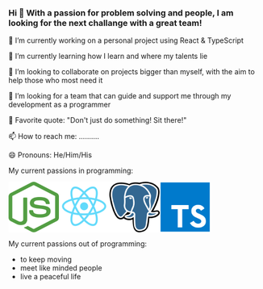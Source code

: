 ### Hi 👋 With a passion for problem solving and people, I am looking for the next challange with a great team!

🔭 I’m currently working on a personal project using React & TypeScript

🌱 I’m currently learning how I learn and where my talents lie

👯 I’m looking to collaborate on projects bigger than myself, with the aim to help those who most need it

🤔 I’m looking for a team that can guide and support me through my development as a programmer

💬 Favorite quote: "Don't just do something! Sit there!"

📫 How to reach me: ..........

😄 Pronouns: He/Him/His


My current passions in programming:

<div style="display:flex">
<img src="assets/nodejs-logo-FBE122E377-seeklogo.com.png" alt="nodejs-logo" width="100px" height="100px">
<img src="assets/react-logo.png" alt="react-logo" width="100px" height="100px">
<img src="assets/1200px-Postgresql_elephant.svg.png" alt="postgres-logo" width="100px" height="100px">
<img src="assets/typescript-1174965.webp" alt="typescript-logo" width="100px" height="100px">
</div>

My current passions out of programming:

- to keep moving
- meet like minded people
- live a peaceful life

